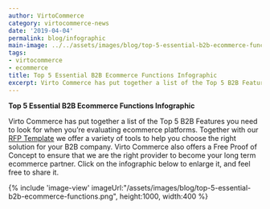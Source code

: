 ```yaml
---
author: VirtoCommerce 
category: virtocommerce-news 
date: '2019-04-04'
permalink: blog/infographic
main-image: ../../assets/images/blog/top-5-essential-b2b-ecommerce-functions.png
tags:
- virtocommerce
- ecommerce
title: Top 5 Essential B2B Ecommerce Functions Infographic
excerpt: Virto Commerce has put together a list of the Top 5 B2B Features you need to look for when you’re evaluating ecommerce platforms.
---
```

<strong>Top 5 Essential B2B Ecommerce Functions Infographic</strong>
<p>
    Virto Commerce has put together a list of the Top 5 B2B Features you need to look for when you’re evaluating ecommerce platforms. Together with our
    <a href="/glossary/request-for-proposal">RFP Template</a> we offer a variety of tools to help you choose the right solution for your B2B company. Virto Commerce also offers a Free Proof of
    Concept to ensure that we are the right provider to become your long term ecommerce partner. Click on the infographic below to enlarge it, and feel free to share it.
</p>
{% include 'image-view' imageUrl:"/assets/images/blog/top-5-essential-b2b-ecommerce-functions.png", height:1000, width:400 %}